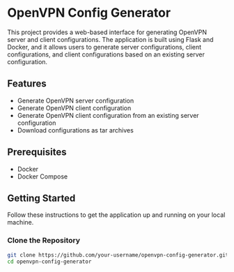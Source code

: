 # OpenVPN Config Generator

This project provides a web-based interface for generating OpenVPN server and client configurations. The application is built using Flask and Docker, and it allows users to generate server configurations, client configurations, and client configurations based on an existing server configuration.

## Features

- Generate OpenVPN server configuration
- Generate OpenVPN client configuration
- Generate OpenVPN client configuration from an existing server configuration
- Download configurations as tar archives

## Prerequisites

- Docker
- Docker Compose

## Getting Started

Follow these instructions to get the application up and running on your local machine.

### Clone the Repository

```sh
git clone https://github.com/your-username/openvpn-config-generator.git
cd openvpn-config-generator
